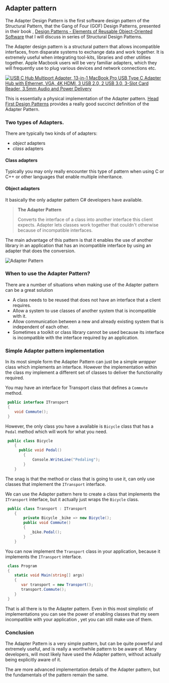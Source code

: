 ## Adapter pattern

The Adapter Design Pattern is the first software design pattern of the Structural Pattern, that the Gang of Four (GOF) Design Patterns,  presented in their book , [Design Patterns - Elements of Reusable Object-Oriented Software](https://amzn.to/2PdkTck)
that I will discuss in series of Structural Design Patterns.

The Adapter design pattern is a structural pattern that allows incompatible interfaces, from disparate systems to exchange data and work together.  It is extremely useful when integrating tool-kits, libraries and other utilities together.  Apple Macbook users will be very familiar adapters, which they will frequently use to plug various devices and network connections etc.

[![USB C Hub Multiport Adapter, 13-in-1 MacBook Pro USB Type C Adapter Hub with Ethernet, VGA, 4K HDMI, 3 USB 2.0, 2 USB 3.0, 3-Slot Card Reader, 3.5mm Audio and Power Delivery](https://garywoodfine.com/wp-content/uploads/2021/04/adapter-pattern.jpg)](https://amzn.to/3gHAkXX)

This is essentially a physical implementation of the Adapter pattern.  [Head First Design Patterns](https://amzn.to/3tSqSVo "Head First Design Patterns: Building Extensible and Maintainable Object-Oriented Software")  provides a really good succinct definition of the Adapter Pattern.

### Two types of Adapters.

There are typically two kinds of of adapters:
* *object* adapters
* *class* adapters

#### Class adapters
Typically you may only really encounter this type of pattern when using C or C++ or other languages that enable multiple inheritance.

#### Object adapters
It basically the only adapter pattern C# developers have available.

> **The Adapter Pattern**
> 
>  Converts the interface of a class into another interface this client expects. Adapter lets classes work together that couldn't otherwise because of incompatible interfaces.

The main advantage of this pattern is that it enables the use of another library in an application that has an incompatible interface by using an adapter that does the conversion. 


![Adapter Pattern](https://garywoodfine.com/wp-content/uploads/2021/04/adapter-pattern.png)

### When to use the Adapter Pattern?
There are a number of situations when making use of the Adapter pattern can be a great solution

* A class needs to be reused that does not have an interface that a client requires.
* Allow a system to use classes of another system that is incompatible with it.
* Allow communication between a new and already existing system that is independent of each other.
* Sometimes a toolkit or class library cannot be used because its interface is incompatible with the interface required by an application.

### Simple Adapter pattern implementation
In its most simple form the Adapter Pattern can just be a simple *wrapper* class which implements an interface. However the implementation within the class my implement a different set of classes to deliver the functionality required.

You may have an interface for Transport class that defines a `Commute` method.
```c#
 public interface ITransport
 {
    void Commute();
 }
```

However, the only class you have a available is `Bicycle` class that has a `Pedal` method which will work for what you need.

```c#
 public class Bicycle
    {
      public void Pedal()
        {
            Console.WriteLine("Pedaling");
        }
    }
```

The snag is that the method or class that is going to use it, can only use classes that implement the `ITransport` interface.  

We can use the Adapter pattern here to create a class that implements the `ITransport` interface, but it actually just wraps the `Bicycle` class.

```c#
 public class Transport : ITransport
    {
        private Bicycle _bike => new Bicycle();
        public void Commute()
        {
           _bike.Pedal();
        }
    }
```

You can now implement the `Transport` class in your application, because it implements the `ITransport` interface.

```c#
 class Program
 {
    static void Main(string[] args)
    {
       var transport = new Transport();
       transport.Commute();
    }
 }
```
That is all there is to the Adapter pattern. Even in this most simplistic of implementations you can see the power of enabling classes that my seem incompatible with your application , yet you can still make use of them.

### Conclusion 
The Adapter Pattern is a very simple pattern, but can be quite powerful and extremely useful, and is really a worthwhile pattern to be aware of. Many developers, will most likely have used the Adapter pattern, without actually being explicitly aware of it.

The are more advanced implementation details of the Adapter pattern, but the fundamentals of the pattern remain the same.